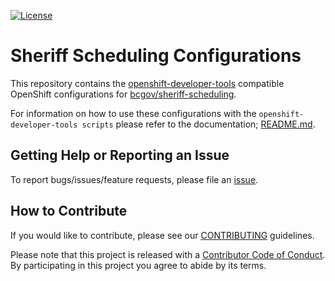 [![License](https://img.shields.io/badge/License-Apache%202.0-blue.svg)](LICENSE)

# Sheriff Scheduling Configurations

This repository contains the [openshift-developer-tools](https://github.com/BCDevOps/openshift-developer-tools/tree/master/bin) compatible OpenShift configurations for [bcgov/sheriff-scheduling](https://github.com/bcgov/sheriff-scheduling).

For information on how to use these configurations with the `openshift-developer-tools scripts` please refer to the documentation; [README.md](https://github.com/BCDevOps/openshift-developer-tools/blob/master/bin/README.md).

## Getting Help or Reporting an Issue

To report bugs/issues/feature requests, please file an [issue](../../issues).

## How to Contribute

If you would like to contribute, please see our [CONTRIBUTING](./CONTRIBUTING.md) guidelines.

Please note that this project is released with a [Contributor Code of Conduct](./CODE_OF_CONDUCT.md). 
By participating in this project you agree to abide by its terms.

